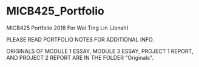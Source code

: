 # MICB425_Portfolio
MICB425 Portfolio 2018 For Wei Ting Lin (Jonah)

PLEASE READ PORTFOLIO NOTES FOR ADDITIONAL INFO.

ORIGINALS OF MODULE 1 ESSAY, MODULE 3 ESSAY, PROJECT 1 REPORT, AND PROJECT 2 REPORT ARE IN THE FOLDER "Originals".
